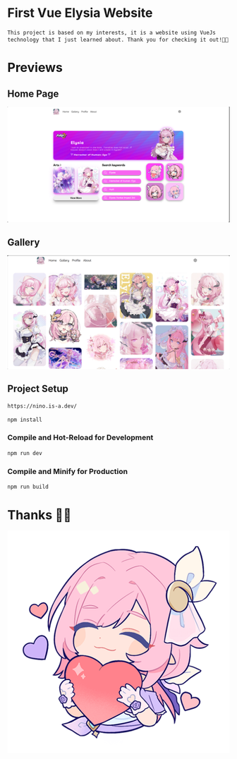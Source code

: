 # First Vue Elysia Website
    This project is based on my interests, it is a website using VueJs technology that I just learned about. Thank you for checking it out!🥰🍀
# Previews

## Home Page
![Image Description](./public/img/preview.png)
## Gallery
![Image Description](./public/img/previewGallery.png)

## Project Setup

```sh
https://nino.is-a.dev/
```
```sh
npm install
```

### Compile and Hot-Reload for Development

```sh
npm run dev
```

### Compile and Minify for Production

```sh
npm run build
```

# Thanks 🥰🌠
![Image Description](./public/ElysiaAlbum/ElyIcon(5).png)